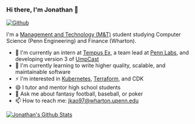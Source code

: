 ### Hi there, I'm Jonathan 👋

[![Github](https://img.shields.io/github/followers/jonathankao97?label=Follow&style=social)](https://github.com/jonathankao97)

I'm a [Management and Technology (M&T)](https://fisher.wharton.upenn.edu) student studying Computer Science (Penn Engineering) and Finance (Wharton).

-   🔭 I'm currently an intern at [Tempus Ex](https://tempus-ex.com/), a team lead at [Penn Labs](https://pennlabs.org/), and developing version 3 of [UmpCast](https://github.com/UmpCast)
-   🌱 I'm currently learning to write higher quality, scalable, and maintainable software
-   ⚡ I'm interested in [Kubernetes](https://github.com/kubernetes/kubernetes), [Terraform](https://github.com/hashicorp/terraform), and CDK
-   😄 I tutor and mentor high school students
-   💬 Ask me about fantasy football, baseball, or poker
-   📫 How to reach me: jkao97@wharton.upenn.edu

[![Jonathan's Github Stats](https://github-readme-stats.vercel.app/api?username=jonathankao97&count_private=true&theme=default&show_icons=true)](https://github.com/jonathankao97)

<!--
**jonathankao97/jonathankao97** is a ✨ _special_ ✨ repository because its `README.md` (this file) appears on your GitHub profile.

Here are some ideas to get you started:

- 🔭 I’m currently working on ...
- 🌱 I’m currently learning ...
- 👯 I’m looking to collaborate on ...
- 🤔 I’m looking for help with ...
- 💬 Ask me about ...
- 📫 How to reach me: ...
- 😄 Pronouns: ...
- ⚡ Fun fact: ...
-->
